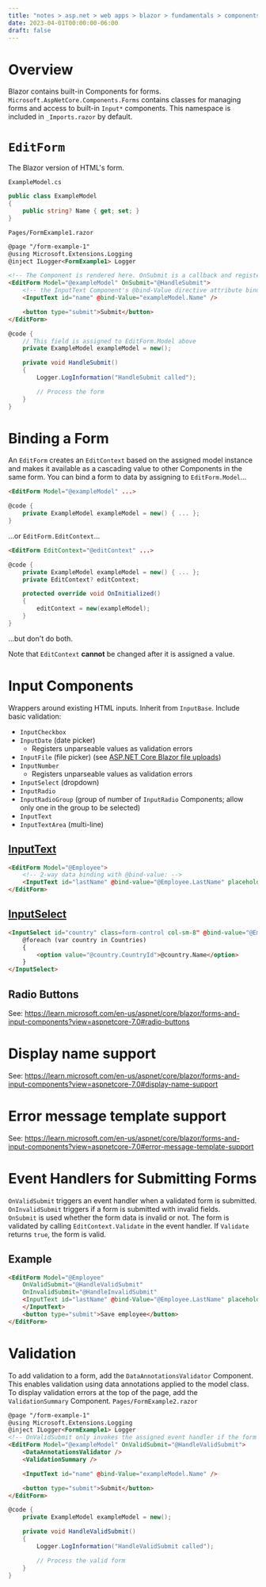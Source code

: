 ```yaml
---
title: "notes > asp.net > web apps > blazor > fundamentals > components > forms"
date: 2023-04-01T00:00:00-06:00
draft: false
---
```


# Overview
Blazor contains built-in Components for forms.  `Microsoft.AspNetCore.Components.Forms` contains classes for managing forms and access to built-in `Input*` components.  This namespace is included in `_Imports.razor` by default.

# `EditForm`
The Blazor version of HTML's form.

`ExampleModel.cs`
```cs
public class ExampleModel
{
    public string? Name { get; set; }
}
```

`Pages/FormExample1.razor`
```html
@page "/form-example-1"
@using Microsoft.Extensions.Logging
@inject ILogger<FormExample1> Logger

<!-- The Component is rendered here. OnSubmit is a callback and registers HandleSubmit as the handler: -->
<EditForm Model="@exampleModel" OnSubmit="@HandleSubmit">
    <!-- the InputText Component's @bind-Value directive attribute binds example.Model.Name to InputText's Value property: -->
    <InputText id="name" @bind-Value="exampleModel.Name" />

    <button type="submit">Submit</button>
</EditForm>
```
```cs
@code {
    // This field is assigned to EditForm.Model above
    private ExampleModel exampleModel = new();

    private void HandleSubmit()
    {
        Logger.LogInformation("HandleSubmit called");

        // Process the form
    }
}
```

# Binding a Form
An `EditForm` creates an `EditContext` based on the assigned model instance and makes it available as a cascading value to other Components in the same form. You can bind a form to data by assigning to `EditForm.Model`...
```html
<EditForm Model="@exampleModel" ...>
```
```cs
@code {
    private ExampleModel exampleModel = new() { ... };
}
```
...or `EditForm.EditContext`...
```html
<EditForm EditContext="@editContext" ...>
```
```cs
@code {
    private ExampleModel exampleModel = new() { ... };
    private EditContext? editContext;

    protected override void OnInitialized()
    {
        editContext = new(exampleModel);
    }
}
```
...but don't do both.

Note that `EditContext` **cannot** be changed after it is assigned a value.

# Input Components
Wrappers around existing HTML inputs.  Inherit from `InputBase`.  Include basic validation:
- `InputCheckbox`
- `InputDate` (date picker)
  - Registers unparseable values as validation errors
- `InputFile` (file picker) (see [ASP.NET Core Blazor file uploads](https://learn.microsoft.com/en-us/aspnet/core/blazor/file-uploads?view=aspnetcore-7.0))
- `InputNumber`
  - Registers unparseable values as validation errors
- `InputSelect` (dropdown)
- `InputRadio`
- `InputRadioGroup` (group of number of `InputRadio` Components; allow only one in the group to be selected)
- `InputText`
- `InputTextArea` (multi-line)

## [InputText](https://learn.microsoft.com/en-us/aspnet/core/blazor/forms-and-input-components?view=aspnetcore-7.0#inputtext-based-on-the-input-event)
```html
<EditForm Model="@Employee">
    <!-- 2-way data binding with @bind-value: -->
    <InputText id="lastName" @bind-value="@Employee.LastName" placeholder="Enter last name"></InputText>
</EditForm>
```

## [InputSelect](https://learn.microsoft.com/en-us/aspnet/core/blazor/forms-and-input-components?view=aspnetcore-7.0#multiple-option-selection-with-the-inputselect-component)
```html
<InputSelect id="country" class=form-control col-sm-8" @bind-value="@Employee.CountryId">
    @foreach (var country in Countries)
    {
        <option value="@country.CountryId">@country.Name</option>
    }
</InputSelect>
```

## Radio Buttons
See: https://learn.microsoft.com/en-us/aspnet/core/blazor/forms-and-input-components?view=aspnetcore-7.0#radio-buttons

# Display name support
See: https://learn.microsoft.com/en-us/aspnet/core/blazor/forms-and-input-components?view=aspnetcore-7.0#display-name-support

# Error message template support
See: https://learn.microsoft.com/en-us/aspnet/core/blazor/forms-and-input-components?view=aspnetcore-7.0#error-message-template-support

# Event Handlers for Submitting Forms
`OnValidSubmit` triggers an event handler when a validated form is submitted.    
`OnInvalidSubmit` triggers if a form is submitted with invalid fields.  
`OnSubmit` is used whether the form data is invalid or not.  The form is validated by calling `EditContext.Validate` in the event handler.  If `Validate` returns `true`, the form is valid.

## Example
```html
<EditForm Model="@Employee"
    OnValidSubmit="@HandleValidSubmit"
    OnInvalidSubmit="@HandleInvalidSubmit"
    <InputText id="lastName" @bind-Value="@Employee.LastName" placeholder="Enter last name">
    </InputText>
    <button type="submit">Save employee</button>
</EditForm>
```

# Validation
To add validation to a form, add the `DataAnnotationsValidator` Component. This enables validation using data annotations applied to the model class.  
To display validation errors at the top of the page, add the `ValidationSummary` Component.
`Pages/FormExample2.razor`
```html
@page "/form-example-1"
@using Microsoft.Extensions.Logging
@inject ILogger<FormExample1> Logger
<!-- OnValidSubmit only invokes the assigned event handler if the form is valid when submitted:-->
<EditForm Model="@exampleModel" OnValidSubmit="@HandleValidSubmit">
    <DataAnnotationsValidator />
    <ValidationSummary />

    <InputText id="name" @bind-Value="exampleModel.Name" />

    <button type="submit">Submit</button>
</EditForm>
```
```cs
@code {
    private ExampleModel exampleModel = new();

    private void HandleValidSubmit()
    {
        Logger.LogInformation("HandleValidSubmit called");

        // Process the valid form
    }
}
```